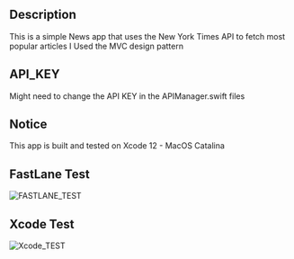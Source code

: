 ## Description
This is a simple News app that uses the New York Times API to fetch most popular articles
I Used the MVC design pattern


## API_KEY
Might need to change the API KEY in the APIManager.swift files

## Notice
This app is built and tested on Xcode 12 - MacOS Catalina

## FastLane Test
![FASTLANE_TEST](https://user-images.githubusercontent.com/64197212/161134756-96dde9d5-da3b-4a24-88f2-f8af9312f4f9.png)


## Xcode Test

![Xcode_TEST](https://user-images.githubusercontent.com/64197212/161134816-4d18c168-b492-4704-af40-f84d3dc318d2.png)



